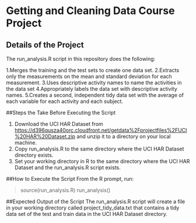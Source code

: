 # Getting and Cleaning Data Course Project

## Details of the Project

The run_analysis.R script in this repository does the following:

1.Merges the training and the test sets to create one data set.
2.Extracts only the measurements on the mean and standard deviation for each measurement.
3.Uses descriptive activity names to name the activities in the data set
4.Appropriately labels the data set with descriptive activity names.
5.Creates a second, independent tidy data set with the average of each variable for each activity and each subject.

##Steps the Take Before Executing the Script
1. Download the UCI HAR Dataset from https://d396qusza40orc.cloudfront.net/getdata%2Fprojectfiles%2FUCI%20HAR%20Dataset.zip 
and unzip it to a directory on your local machine.
2. Copy run_analysis.R to the same directory where the UCI HAR Dataset directory exists.
3. Set your working directory in R to the same directory where the UCI HAR Dataset and the run_analysis.R script exists.

##How to Execute the Script
From the R prompt, run:
> source(run_analysis.R)
> run_analysis()
 
##Expected Output of the Script
The run_analysis.R script will create a file in your working directory called project_tidy_data.txt that contains a tidy data set of the test and train
data in the UCI HAR Dataset directory.


